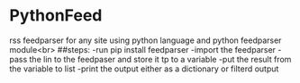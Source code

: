 # PythonFeed
rss feedparser for any site using python language and python feedparser module<br\>
##steps:
 -run pip install feedparser
 -import the feedparser
 -pass the lin to the feedpaser and store it tp to a variable
 -put the result from the variable to list
 -print the output either as a dictionary or filterd output

